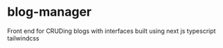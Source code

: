 # blog-manager
Front end for CRUDing blogs with interfaces built using next js typescript tailwindcss
